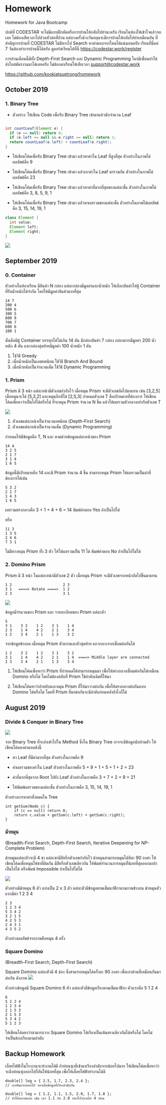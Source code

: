 # Homework
Homework for Java Bootcamp

ปกติที่ CODESTAR จะไม่มีแบบฝึกหัดหรือการบ้านให้กลับไปทำนะครับ เรียนในห้องให้เข้าใจแล้วจบเลย 
ไม่ต้องเสียเวลาไปปวดหัวต่อที่บ้าน แต่บางครั้งช่วงวันหยุดจะมีการบ้านให้กลับไปทำเหมือนกัน 
ที่สำคัญการบ้านที่ CODESTAR ไม่มีทางไป Search หาคำตอบจากไหนได้แน่นอนครับ 
เรียนที่นี่แค่ 7 วันต้องทำการบ้านนี้ได้ครับ 
ดูคอร์สเรียนได้ที่นี่ https://codestar.work/register

การบ้านเดือนนี้มีทั้ง Depth-First Search และ Dynamic Programming
ใครมีเพื่อนทำได้ส่งใบสมัครงานมาได้เลยครับ 
ไม่ต้องมาเรียนให้เสียเวลา support@codestar.work

https://github.com/kookiatsuetrong/homework

## October 2019

### 1. Binary Tree
- ตัวอย่าง: ให้เขียน Code เพื่อรับ Binary Tree เข้ามาแล้วนับจำนวน Leaf
```java

int countLeaf(Element e) {
  if (e == null) return 0;
  if (e.left == null && e.right == null) return 1;
  return countLeaf(e.left) + countLeaf(e.right);
}

```

- ให้เขียนโค้ดเพื่อรับ Binary Tree เข้ามา แล้วหาค่าใน Leaf ที่สูงที่สุด ตัวอย่างในภาพได้ผลลัพธ์คือ 9

- ให้เขียนโค้ดเพื่อรับ Binary Tree เข้ามา แล้วเอาค่าใน Leaf มารวมกัน ตัวอย่างในภาพได้ผลลัพธ์คือ 23

- ให้เขียนโค้ดเพื่อรับ Binary Tree เข้ามา แล้วหาค่าที่มากที่สุดของแต่ละชั้น ตัวอย่างในภาพได้ผลลัพธ์คือ 3, 8, 5, 9, 1

- ให้เขียนโค้ดเพื่อรับ Binary Tree เข้ามา แล้วหาผลรวมของแต่ละชั้น ตัวอย่างในภาพได้ผลลัพธ์คือ 3, 15, 14, 19, 1

```java
class Element {
  int value;
  Element left;
  Element right;
}
```
![](binary-tree.png)


## September 2019

### 0. Container
ตัวอย่างในห้องเรียน มีสินค้า N กล่อง 
แต่ละกล่องมีมูลค่าและน้ำหนัก 
ให้เลือกสินค้าใส่ตู้ Container ที่รับน้ำหนักได้จำกัด
โดยให้มีมูลค่าสินค้ามากที่สุด
```
14 7
200 4
500 6
300 5
800 9
700 7
600 6
100 1
```
นั่นคือมีตู้ Container บรรทุกได้ไม่เกิน 14 ตัน มีกล่องสินค้า 7 กล่อง 
กล่องแรกมีมูลค่า 200 น้ำหนัก 4 ตัน
และกล่องสุดท้ายมีมูลค่า 100 น้ำหนัก 1 ตัน

1. ใช้วิธี Greedy
2. เมื่อน้ำหนักเป็นเลขทศนิยม ใช้วิธี Branch And Bound
3. เมื่อน้ำหนักเป็นจำนวนเต็ม ใช้วิธี Dynamic Programming


### 1. Prism

Prism มี 3 หน้า แต่ละหน้ามีตัวเลขกำกับไว้
เมื่อหมุน Prism จะมีตัวเลขถัดไปมาแทน เช่น [3,2,5] เมื่อหมุนจะได้ [5,3,2]
และหมุนอีกทีได้ [2,5,3] กำหนดตัวเลข T คือเป้าหมายที่ต้องการ
ให้เขียนโค้ดเพื่อหาว่าเป็นไปได้หรือไม่ ที่จะหมุน Prism จำนวน N ชิ้น
แล้วให้ผลรวมตัวกลางเท่ากับตัวเลข T

![](prism-dp.png)

1. ตัวเลขแต่ละหน้าเป็นจำนวนทศนิยม (Depth-First Search) 
2. ตัวเลขแต่ละหน้าเป็นจำนวนเต็ม   (Dynamic Programming)

กำหนดให้มีข้อมูลคือ T, N และ ตามด้วยข้อมูลแต่ละหน้าของ Prism
```
14 4
3 2 5
2 1 7
3 1 4
1 6 5
```
ข้อมูลนี้มีเป้าหมายคือ 14 และมี Prism จำนวน 4 ชิ้น
สามารถหมุน Prism ให้ผลรวมเป็นค่าที่ต้องการได้เช่น
```
5 3 2
2 1 7
1 4 3
1 6 5
```
ผลรวมตรงกลางคือ 3 + 1 + 4 + 6 = 14 พิมพ์คำตอบ Yes ถ้าเป็นไปได้

หรือ
```
11 3
1 3 5
2 4 6
7 3 1
```
ไม่มีทางหมุน Prism ทั้ง 3 ตัว ให้ได้ผลรวมเป็น 11 ได้ พิมพ์คำตอบ No ถ้าเป็นไปไม่ได้


### 2. Domino Prism

Prism มี 3 หน้า ในแต่ละหน้ามีตัวเลข 2 ตัว
เมื่อหมุน Prism จะมีตัวเลขจากหน้าถัดไปขึ้นมาแทน

```
1 2                       2 3
3 1   ====> Rotate ====>  1 2
2 3                       3 1
```

![](prism.png)

ข้อมูลมีจำนวนของ Prism และ รายละเอียดของ Prism แต่ละตัว
```
5
3 1    3 2    1 2    3 1    1 4
2 3    1 4    4 2    2 1    3 4
1 2    3 4    2 1    1 3    3 2
```
จากข้อมูลข้างบน เมื่อหมุน Prism ตัวแรกและตัวสุดท้าย แถวกลางจากเชื่อมต่อกันได้
```
1 2    3 2    1 2    3 1    3 2
3 1    1 4    4 2    2 1    1 4  ====> Middle layer are connected
2 3    3 4    2 1    1 3    3 4
```

1. ให้เขียนโค้ดเพื่อหาว่า Prism ที่กำหนดให้สามารถหมุนมา
เพื่อให้ตรงกลางเชื่อมต่อกันได้เหมือน Domino หรือไม่
โดยไม่ต้องสลับที่ Prism ใช้ลำดับเดิมที่ให้มา

2. ให้เขียนโค้ดหาว่าถ้าหยิบและหมุน Prism ที่ให้มาวางต่อกัน
เพื่อให้ตรงกลางต่อกันแบบ Domino ได้หรือไม่
โดยที่ Prism ที่มาต่อกันจะมีลำดับก่อนหลังยังไงก็ได้

## August 2019

### Divide & Conquer in Binary Tree

![](binary-tree.png)

จาก Binary Tree ที่จะส่งเข้าไปใน Method ซึ่งใน Binary Tree อาจจะมีข้อมูลนับล้านตัว 
ให้เขียนโค้ดหาคำตอบดังนี้

- หา Leaf ที่มีค่ามากที่สุด ตัวอย่างในภาพคือ 9

- ค่าผลรวมของค่าใน Leaf ตัวอย่างในภาพคือ 5 + 9 + 1 + 5 + 1 + 2 = 23

- ค่าที่มากที่สุดจาก Root ไปยัง Leaf ตัวอย่างในภาพคือ 3 + 7 + 2 + 9 = 21

- ให้พิมพ์ผลรวมของแต่ละชั้น ตัวอย่างในภาพคือ 3, 15, 14, 19, 1

ตัวอย่างการหาค่าทั้งหมดใน Tree
```
int getSum(Node c) {
	if (c == null) return 0;
	return c.value + getSum(c.left) + getSum(c.right);
}
```

### ม้าหมุน
(Breadth-First Search, Depth-First Search, Iterative Deepening for NP-Complete Problem)

ม้าหมุนแต่ละตัวจะมี 4 ขา แต่ละขามีสีหรือตัวเลขกำกับไว้ ม้าหมุนสามารถหมุนได้ทีละ 90 องศา 
ให้เขียนโค้ดเพื่อหมุนให้ขาที่ติดกัน มีสีหรือตัวเลขเดียวกัน ให้พิมพ์จำนวนการหมุนที่น้อยที่สุดออกมาถ้าเป็นไปได้ หรือพิมพ์ Impossible ถ้าเป็นไปไม่ได้

![](rotation.png)

ตัวอย่างมีม้าหมุน 6 ตัว แบ่งเป็น 2 x 3 ตัว แต่ละตัวมีข้อมูลตามเข็มนาฬิกาตามภาพข้างบน 
ม้าหมุนตัวแรกมีค่า 1 2 3 4
```
2 3
1 2 3 4
5 3 4 2
3 2 1 5
4 2 5 3
2 4 3 1
4 3 5 2
```

ตัวอย่างผลลัพธ์จากภาพคือหมุน 4 ครั้ง

### Square Domino
(Breadth-First Search, Depth-First Search)

Square Domino แต่ละตัวมี 4 ช่อง ซึ่งสามารถหมุนได้ครั้งละ 90 องศา เพื่อเอาด้านที่เหมือนกันมาต่อกัน
ดังภาพ
![](square.png)

ตัวอย่างข้อมูลมี Square Domino 6 ตัว แต่ละตัวมีข้อมูลเรียงตามเข็มนาฬิกา ตัวแรกคือ 5 1 2 4

```
6
5 1 2 4
1 2 3 4
2 1 5 3
2 1 5 3
5 3 4 2
5 1 2 3
```

ให้เขียนโค้ดหาว่าสามารถวาง Square Domino ให้เรียงเป็นเส้นตรงเดียวกันได้หรือไม่ 
โดยไม่จำเป็นต้องเรียงตามลำดับ



## Backup Homework

เลื่อยไฟฟ้าในโรงงานจะทำงานได้ดี ถ้าท่อนซุงที่เข้ามาเรียงลำดับจากน้อยไปมาก
ให้เขียนโค้ดเพื่อหาว่า จะดึงท่อนซุงออกไปกี่อันให้น้อยที่สุด 
เพื่อให้เลื่อยไฟฟ้าทำงานได้ดี

```
double[] log = { 2.5, 1.7, 2.3, 2.4 }; 
// เอาอันแรกออกไป จะเหลือข้อมูลที่เรียงลำดับกัน
```

```
double[] log = { 1.2, 1.1, 1.5, 2.0, 1.7, 1.8 };
// ทำได้หลายแบบ เช่น เอา 1.1 กับ 2.0 ออกไปจะเหลือ 4 ท่อน
```
